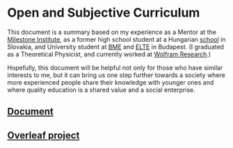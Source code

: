 # Open and Subjective Curriculum

This document is a summary based on my experience as a Mentor at the [Milestone Institute](https://milestone-institute.org/), as a former high school student at a Hungarian [school](http://selye.gartproject.com/) in Slovakia, and University student at [BME](https://www.bme.hu/?language=en) and [ELTE](https://www.elte.hu/en/) in Budapest. (I graduated as a Theoretical Physicist, and currently worked at [Wolfram Research](https://www.wolfram.com/).)

Hopefully, this document will be helpful not only for those who have similar interests to me, but it can bring us one step further towards a society where more experienced people share their knowledge with younger ones and where quality education is a shared value and a social enterprise.

## [Document](https://raw.githubusercontent.com/Konczer/OpenCurriculum/main/Open_Curriculum_and_Mentoring.pdf)

## [Overleaf project](https://www.overleaf.com/read/vjhvckyttxxx)
